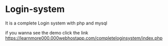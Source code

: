 # Login-system
It is a complete Login system with php and mysql

if you wanna see the demo click the link
https://learnmore000.000webhostapp.com/completeloginsystem/index.php
